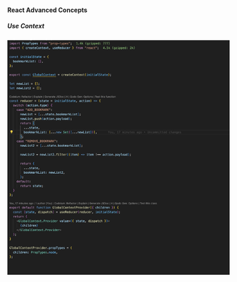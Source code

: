 #### React Advanced Concepts

##### Use Context

![blog sample - react context](./public/blog_sample5.png)
